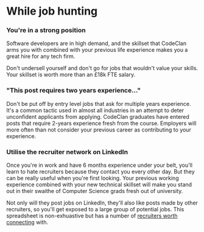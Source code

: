 # While job hunting

### You're in a strong position

Software developers are in high demand, and the skillset that CodeClan arms you with combined with your previous life experience makes you a great hire for any tech firm.

Don't undersell yourself and don't go for jobs that wouldn't value your skills. Your skillset is worth more than an £18k FTE salary.

### "This post requires two years experience..."

Don't be put off by entry level jobs that ask for multiple years experience. It's a common tactic used in almost all industries in an attempt to deter unconfident applicants from applying. CodeClan graduates have entered posts that require 2-years experience fresh from the course. Employers will more often than not consider your previous career as contributing to your experience.

### Utilise the recruiter network on LinkedIn

Once you're in work and have 6 months experience under your belt, you'll learn to hate recruiters because they contact you every other day. But they can be really useful when you're first looking. Your previous working experience combined with your new technical skillset will make you stand out in their swaithe of Computer Science grads fresh out of university.

Not only will they post jobs on LinkedIn, they'll also like posts made by other recruiters, so you'll get exposed to a large group of potential jobs. This spreadsheet is non-exhuastive but has a number of [recruiters worth connecting](https://docs.google.com/spreadsheets/d/1ifQVISMd_zQzuYV-MyHG4eS50QAdgDyo2p0sme60Rbc/edit?usp=sharing) with.
